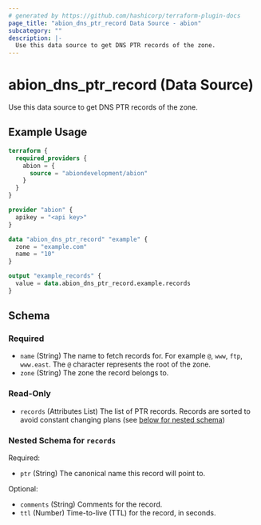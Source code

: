 ```yaml
---
# generated by https://github.com/hashicorp/terraform-plugin-docs
page_title: "abion_dns_ptr_record Data Source - abion"
subcategory: ""
description: |-
  Use this data source to get DNS PTR records of the zone.
---
```


# abion_dns_ptr_record (Data Source)

Use this data source to get DNS PTR records of the zone.

## Example Usage

```terraform
terraform {
  required_providers {
    abion = {
      source = "abiondevelopment/abion"
    }
  }
}

provider "abion" {
  apikey = "<api key>"
}

data "abion_dns_ptr_record" "example" {
  zone = "example.com"
  name = "10"
}

output "example_records" {
  value = data.abion_dns_ptr_record.example.records
}
```

<!-- schema generated by tfplugindocs -->
## Schema

### Required

- `name` (String) The name to fetch records for. For example `@`, `www`, `ftp`, `www.east`. The `@` character represents the root of the zone.
- `zone` (String) The zone the record belongs to.

### Read-Only

- `records` (Attributes List) The list of PTR records. Records are sorted to avoid constant changing plans (see [below for nested schema](#nestedatt--records))

<a id="nestedatt--records"></a>
### Nested Schema for `records`

Required:

- `ptr` (String) The canonical name this record will point to.

Optional:

- `comments` (String) Comments for the record.
- `ttl` (Number) Time-to-live (TTL) for the record, in seconds.
